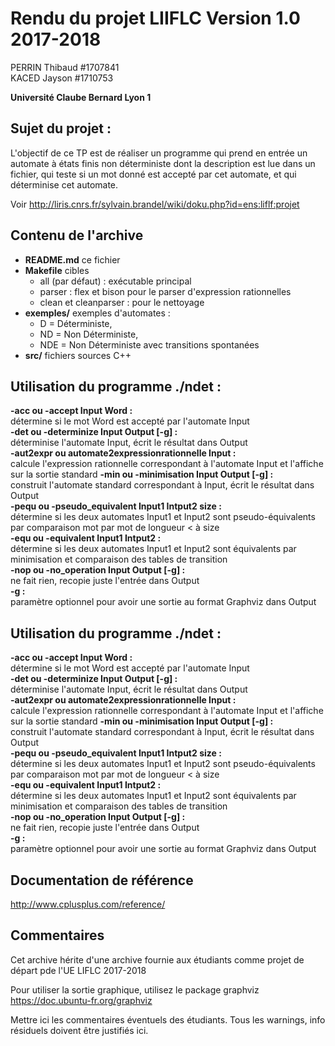 Rendu du projet LIIFLC Version 1.0 2017-2018
================================

PERRIN   Thibaud  #1707841  
KACED    Jayson   #1710753

__Université Claube Bernard Lyon 1__

Sujet du projet :  
--------------------
L'objectif de ce TP est de réaliser un programme qui prend en entrée un automate à états finis non déterministe dont la description est lue dans un fichier, qui teste si un mot donné est accepté par cet automate, et qui déterminise cet automate.  

Voir http://liris.cnrs.fr/sylvain.brandel/wiki/doku.php?id=ens:liflf:projet

Contenu de l'archive
--------------------

* __README.md__ ce fichier
* __Makefile__          cibles 
	* all (par défaut) : exécutable principal
	* parser : flex et bison pour le parser d'expression rationnelles
	* clean et cleanparser : pour le nettoyage
* __exemples/__ exemples d'automates :
	* D = Déterministe,
	* ND = Non Déterministe,
	* NDE = Non Déterministe avec transitions spontanées
* __src/__ fichiers sources C++

Utilisation du programme ./ndet :
--------------------------
__-acc ou -accept Input Word :__  
	 détermine si le mot Word est accepté par l'automate Input  
__-det ou -determinize Input Output [-g] :__  
	 déterminise l'automate Input, écrit le résultat dans Output  
__-aut2expr ou automate2expressionrationnelle Input :__  
	 calcule l'expression rationnelle correspondant à l'automate Input et l'affiche sur la sortie standard
__-min ou -minimisation Input Output [-g] :__  
	 construit l'automate standard correspondant à Input, écrit le résultat dans Output  
__-pequ ou -pseudo_equivalent Input1 Intput2 size :__  
	 détermine si les deux automates Input1 et Input2 sont pseudo-équivalents par comparaison mot par mot de longueur < à size  
__-equ ou -equivalent Input1 Intput2 :__  
	 détermine si les deux automates Input1 et Input2 sont équivalents par minimisation et comparaison des tables de transition  
__-nop ou -no_operation Input Output [-g] :__  
	 ne fait rien, recopie juste l'entrée dans Output  
__-g :__  
	 paramètre optionnel pour avoir une sortie au format Graphviz dans Output 

Utilisation du programme ./ndet :
--------------------------
__-acc ou -accept Input Word :__  
	 détermine si le mot Word est accepté par l'automate Input  
__-det ou -determinize Input Output [-g] :__  
	 déterminise l'automate Input, écrit le résultat dans Output  
__-aut2expr ou automate2expressionrationnelle Input :__  
	 calcule l'expression rationnelle correspondant à l'automate Input et l'affiche sur la sortie standard
__-min ou -minimisation Input Output [-g] :__  
	 construit l'automate standard correspondant à Input, écrit le résultat dans Output  
__-pequ ou -pseudo_equivalent Input1 Intput2 size :__  
	 détermine si les deux automates Input1 et Input2 sont pseudo-équivalents par comparaison mot par mot de longueur < à size  
__-equ ou -equivalent Input1 Intput2 :__  
	 détermine si les deux automates Input1 et Input2 sont équivalents par minimisation et comparaison des tables de transition  
__-nop ou -no_operation Input Output [-g] :__  
	 ne fait rien, recopie juste l'entrée dans Output  
__-g :__  
	 paramètre optionnel pour avoir une sortie au format Graphviz dans Output  


Documentation de référence
--------------------------

http://www.cplusplus.com/reference/

Commentaires
------------

Cet archive hérite d'une archive fournie aux étudiants comme projet de départ pde l'UE LIFLC 2017-2018

Pour utiliser la sortie graphique, utilisez le package graphviz https://doc.ubuntu-fr.org/graphviz

Mettre ici les commentaires éventuels des étudiants.
Tous les warnings, info résiduels doivent être justifiés ici.
